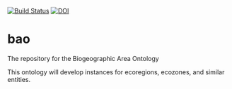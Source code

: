 [![Build Status](https://travis-ci.org/BiogeographicAreaOntology/bao.svg?branch=master)](https://travis-ci.org/BiogeographicAreaOntology/bao)
[![DOI](https://zenodo.org/badge/13996/BiogeographicAreaOntology/bao.svg)](https://zenodo.org/badge/latestdoi/13996/BiogeographicAreaOntology/bao)

# bao
The repository for the Biogeographic Area Ontology

This ontology will develop instances for ecoregions, ecozones, and similar entities.